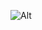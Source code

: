 ![Alt](https://repobeats.axiom.co/api/embed/1147d0f7b46c9c371625564450adc2a315c98792.svg "Repobeats analytics image")
